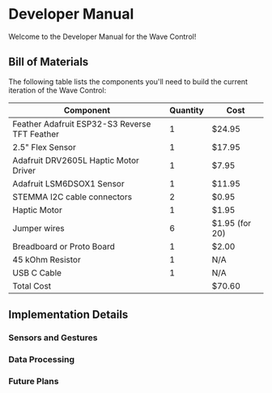 # Developer Manual
Welcome to the Developer Manual for the Wave Control!
## Bill of Materials

The following table lists the components you'll need to build the current iteration of the Wave Control:

| Component | Quantity | Cost |
|---|---|---|
| Feather Adafruit ESP32-S3 Reverse TFT Feather | 1 | $24.95  |
| 2.5" Flex Sensor | 1 | $17.95 |
| Adafruit DRV2605L Haptic Motor Driver | 1 | $7.95|
| Adafruit LSM6DSOX1 Sensor | 1 |$11.95 |
| STEMMA I2C cable connectors| 2| $0.95|
| Haptic Motor | 1 | $1.95|
| Jumper wires | 6 | $1.95 (for 20) |
| Breadboard or Proto Board | 1 | $2.00 |
| 45 kOhm Resistor | 1 | N/A|
| USB C Cable | 1 | N/A |
| Total Cost| |$70.60 |



## Implementation Details

### Sensors and Gestures

### Data Processing

### Future Plans
